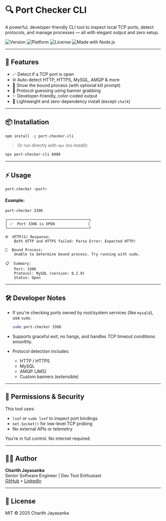 # 🔍 Port Checker CLI

A powerful, developer-friendly CLI tool to inspect local TCP ports, detect protocols, and manage processes — all with elegant output and zero setup.

![Version](https://img.shields.io/badge/version-1.0.0-blue)
![Platform](https://img.shields.io/badge/platform-macos%20%7C%20linux-lightgrey)
![License](https://img.shields.io/badge/license-MIT-green)
![Made with Node.js](https://img.shields.io/badge/made%20with-Node.js-brightgreen)

---

## 🚀 Features

- ✅ Detect if a TCP port is open
- 🌐 Auto-detect HTTP, HTTPS, MySQL, AMQP & more
- 🧩 Show the bound process (with optional kill prompt)
- 🧠 Protocol guessing using banner grabbing
- ✨ Developer-friendly, color-coded output
- 🧪 Lightweight and zero-dependency install (except `chalk`)

---

## 📦 Installation

```bash
npm install -g port-checker-cli
```

> Or run directly with `npx` (no install):

```bash
npx port-checker-cli 8080
```

---

## ⚡ Usage

```bash
port-checker <port>
```

#### Example:

```bash
port-checker 3306
```

```
┌─────────────────────────────────────┐
│ ✅  Port 3306 is OPEN               │
└─────────────────────────────────────┘

🌐  HTTP(S) Response:
    Both HTTP and HTTPS failed: Parse Error: Expected HTTP/

🧩  Bound Process:
    Unable to determine bound process. Try running with sudo.

📋  Summary:
    Port: 3306
    Protocol: MySQL (version: 8.2.0)
    Status: Open
```

---

## 🛠 Developer Notes

- If you're checking ports owned by root/system services (like `mysqld`), use `sudo`:
  ```bash
  sudo port-checker 3306
  ```

- Supports graceful exit, no hangs, and handles TCP timeout conditions smoothly.

- Protocol detection includes:
    - HTTP / HTTPS
    - MySQL
    - AMQP (JMS)
    - Custom banners (extensible)

---

## 🔐 Permissions & Security

This tool uses:
- `lsof` or `sudo lsof` to inspect port bindings
- `net.Socket()` for low-level TCP probing
- No external APIs or telemetry

You're in full control. No internet required.

---

## 👨‍💻 Author

**Charith Jayasanka**  
Senior Software Engineer | Dev Tool Enthusiast  
[GitHub](https://github.com/charithg) • [LinkedIn](https://www.linkedin.com/in/charithjayasanka)

---

## 📝 License

MIT © 2025 Charith Jayasanka
